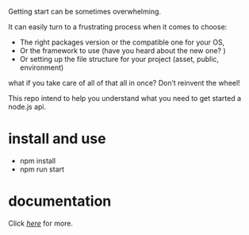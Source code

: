 Getting start can be sometimes overwhelming.

It can easily turn to a frustrating process when it comes to choose:

- The right packages version or the compatible one for your OS,
- Or the framework to use (have you heard about the new one? )
- Or setting up the file structure for your project (asset, public, environment)

what if you take care of all of that all in once? Don’t reinvent the wheel!

This repo intend to help you understand what you need to get started a node.js api.

# install and use 

- npm install
- npm run start

# documentation 
Click *[here](https://pamylucienngelz.medium.com/build-and-understand-a-node-js-production-like-api-in-12-commands-e9471b59c65b)* for more.

 

